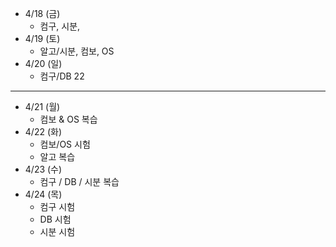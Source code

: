 - 4/18 (금)
	- 컴구, 시분, 
- 4/19 (토)
	- 알고/시분, 컴보, OS
- 4/20 (일)
	- 컴구/DB 22
---
- 4/21 (월)
	- 컴보 & OS 복습
- 4/22 (화)
	- 컴보/OS 시험
	- 알고 복습
- 4/23 (수)
	- 컴구 / DB / 시분 복습 
- 4/24 (목)
	- 컴구 시험
	- DB 시험
	- 시분 시험